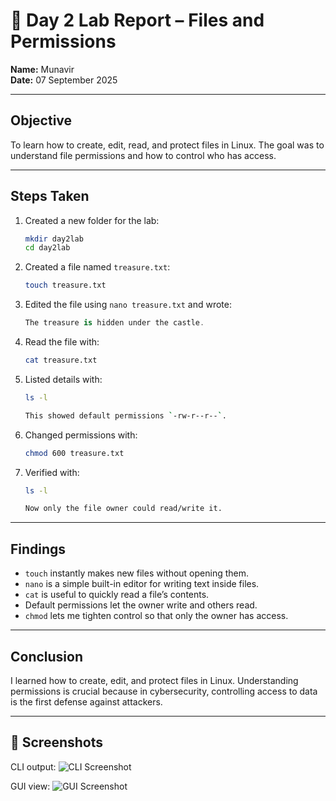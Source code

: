 # 🧪 Day 2 Lab Report – Files and Permissions

**Name:** Munavir  
**Date:** 07 September 2025  

---

## Objective
To learn how to create, edit, read, and protect files in Linux. The goal was to understand file permissions and how to control who has access.  

---

## Steps Taken

1. Created a new folder for the lab:  
   ```bash
   mkdir day2lab
   cd day2lab

2. Created a file named `treasure.txt`:  
   ```bash
   touch treasure.txt

3. Edited the file using `nano treasure.txt` and wrote:
    ```csharp
    The treasure is hidden under the castle.

4. Read the file with:
    ```bash
    cat treasure.txt

5. Listed details with:
    ```bash
    ls -l

    This showed default permissions `-rw-r--r--`.

6. Changed permissions with:
    ```bash
    chmod 600 treasure.txt

7. Verified with:
    ```bash
    ls -l

    Now only the file owner could read/write it.

---

## Findings

- `touch` instantly makes new files without opening them.
- `nano` is a simple built-in editor for writing text inside files.
- `cat` is useful to quickly read a file’s contents.
- Default permissions let the owner write and others read.
- `chmod` lets me tighten control so that only the owner has access.

---

## Conclusion

I learned how to create, edit, and protect files in Linux. Understanding permissions is crucial because in cybersecurity, controlling access to data is the first defense against attackers.

---

## 📸 Screenshots

CLI output: 
![CLI Screenshot](images/CLI.png)  

GUI view: 
![GUI Screenshot](images/GUI.png)  

